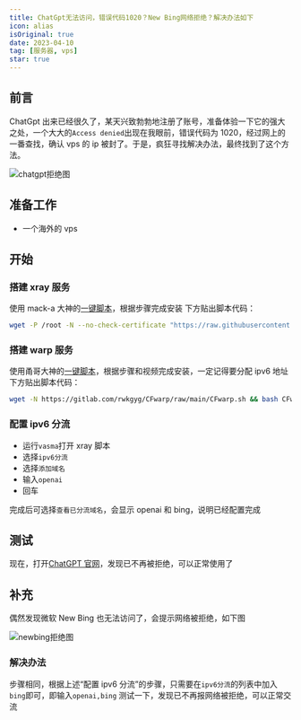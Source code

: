 ```yaml
---
title: ChatGpt无法访问，错误代码1020？New Bing网络拒绝？解决办法如下
icon: alias
isOriginal: true
date: 2023-04-10
tag: [服务器, vps]
star: true
---
```


## 前言

ChatGpt 出来已经很久了，某天兴致勃勃地注册了账号，准备体验一下它的强大之处，一个大大的`Access denied`出现在我眼前，错误代码为 1020，经过网上的一番查找，确认 vps 的 ip 被封了。于是，疯狂寻找解决办法，最终找到了这个方法。

![chatgpt拒绝图](/assets/images/vps/chatgpt_access_denied.png)

## 准备工作

- 一个海外的 vps

## 开始

### 搭建 xray 服务

使用 mack-a 大神的[一键脚本](https://github.com/mack-a/v2ray-agent)，根据步骤完成安装
下方贴出脚本代码：

```bash
wget -P /root -N --no-check-certificate "https://raw.githubusercontent.com/mack-a/v2ray-agent/master/install.sh" && chmod 700 /root/install.sh && /root/install.sh
```

### 搭建 warp 服务

使用甬哥大神的[一键脚本](https://github.com/yonggekkk/warp-yg)，根据步骤和视频完成安装，一定记得要分配 ipv6 地址
下方贴出脚本代码：

```bash
wget -N https://gitlab.com/rwkgyg/CFwarp/raw/main/CFwarp.sh && bash CFwarp.sh
```

### 配置 ipv6 分流

- 运行`vasma`打开 xray 脚本
- 选择`ipv6分流`
- 选择`添加域名`
- 输入`openai`
- 回车

完成后可选择`查看已分流域名`，会显示 openai 和 bing，说明已经配置完成

## 测试

现在，打开[ChatGPT 官网](https://chat.openai.com/)，发现已不再被拒绝，可以正常使用了

## 补充

偶然发现微软 New Bing 也无法访问了，会提示网络被拒绝，如下图

![newbing拒绝图](/assets/images/vps/newbing_error.png)

### 解决办法

步骤相同，根据上述“配置 ipv6 分流”的步骤，只需要在`ipv6分流`的列表中加入`bing`即可，即输入`openai,bing`
测试一下，发现已不再报网络被拒绝，可以正常交流
